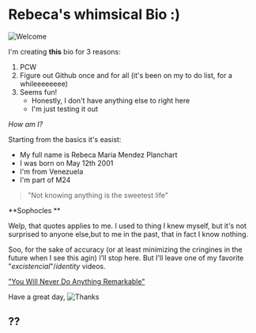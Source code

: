 # Rebeca's whimsical Bio :)

![Welcome](https://media.giphy.com/media/XD9o33QG9BoMis7iM4/giphy.gif)

I'm creating **this** bio for 3 reasons:

1. PCW
2. Figure out Github once and for all (it's been on my to do list, for a whileeeeeeee)
3. Seems fun!
   * Honestly, I don't have anything else to right here
   * I'm just testing it out

*How am I?*


Starting from the basics it's easist:

* My full name is Rebeca Maria Mendez Planchart
* I was born on May 12th 2001
* I'm from Venezuela
* I'm part of M24


> "Not knowing anything is the sweetest life"

**Sophocles **

Welp, that quotes applies to me. I used to thing I knew myself, but it's not surprised to anyone else,but to me in the past, that in fact I know nothing.


Soo, for the sake of accuracy (or at least minimizing the cringines in the future when I see this agin) I'll stop here. But I'll leave one of my favorite "*excistencial*"/*identity* videos.

["You Will Never Do Anything Remarkable"](https://www.youtube.com/watch?v=vmIUvp0e1bw)


Have a great day, 
![Thanks](https://media.giphy.com/media/xULW8v7LtZrgcaGvC0/giphy.gif)

## ??
